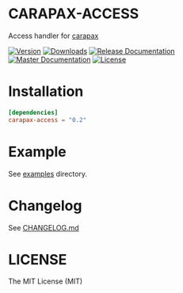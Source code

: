# CARAPAX-ACCESS

Access handler for [carapax](https://github.com/tg-rs/tg-rs/tree/master/carapax)

[![Version](https://img.shields.io/crates/v/carapax-access.svg?style=flat-square)](https://crates.io/crates/carapax-access)
[![Downloads](https://img.shields.io/crates/d/carapax-access.svg?style=flat-square)](https://crates.io/crates/carapax-access)
[![Release Documentation](https://img.shields.io/badge/docs-release-brightgreen.svg?style=flat-square)](https://docs.rs/carapax-access)
[![Master Documentation](https://img.shields.io/badge/docs-master-brightgreen.svg?style=flat-square)](https://tg-rs.github.io/tg-rs/carapax_access/)
[![License](https://img.shields.io/crates/l/carapax-access.svg?style=flat-square)](https://github.com/tg-rs/tg-rs/tree/master/carapax-access/LICENSE)

# Installation

```toml
[dependencies]
carapax-access = "0.2"
```

# Example

See [examples](https://github.com/tg-rs/tg-rs/tree/master/carapax-access/examples) directory.

# Changelog

See [CHANGELOG.md](https://github.com/tg-rs/tg-rs/tree/master/carapax-access/CHANGELOG.md)

# LICENSE

The MIT License (MIT)
